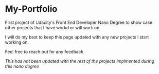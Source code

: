 # My-Portfolio

First project of Udacity's Front End Developer Nano Degree to show case other projects that I have workd or will work on.

I will do my best to keep this page updated with any new projects I start working on.

Feel free to reach out for any feedback

*This has not been updated with the rest of the projects implmented during this nano degree*
